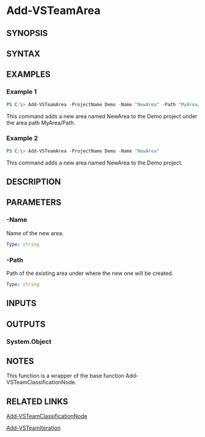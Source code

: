 <!-- #include "./common/header.md" -->

# Add-VSTeamArea

## SYNOPSIS

<!-- #include "./synopsis/Add-VSTeamArea.md" -->

## SYNTAX

## EXAMPLES

### Example 1

```powershell
PS C:\> Add-VSTeamArea -ProjectName Demo -Name "NewArea" -Path "MyArea/Path"
```

This command adds a new area named NewArea to the Demo project under the area path MyArea/Path.

### Example 2

```powershell
PS C:\> Add-VSTeamArea -ProjectName Demo -Name "NewArea"
```

This command adds a new area named NewArea to the Demo project.

## DESCRIPTION

<!-- #include "./synopsis/Add-VSTeamArea.md" -->

## PARAMETERS

<!-- #include "./params/projectName.md" -->

### -Name

Name of the new area.

```yaml
Type: string
```

### -Path

Path of the existing area under where the new one will be created.

```yaml
Type: string
```

## INPUTS

## OUTPUTS

### System.Object

## NOTES

This function is a wrapper of the base function Add-VSTeamClassificationNode.

## RELATED LINKS

[Add-VSTeamClassificationNode](Add-VSTeamClassificationNode.md)

[Add-VSTeamIteration](Add-VSTeamIteration.md)
